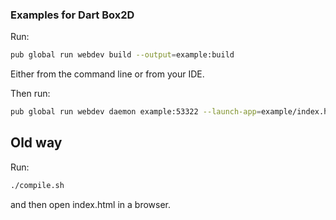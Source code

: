 ### Examples for Dart Box2D

Run:
```sh
pub global run webdev build --output=example:build
```

Either from the command line or from your IDE.

Then run:
```sh
pub global run webdev daemon example:53322 --launch-app=example/index.html
```

## Old way

Run:
```sh
./compile.sh
```

and then open index.html in a browser.


